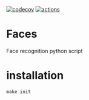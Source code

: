 [![codecov](https://codecov.io/gh/irusland/faces/branch/master/graph/badge.svg)](https://codecov.io/gh/irusland/faces)
[![actions](https://github.com/irusland/faces/actions/workflows/main.yml/badge.svg)](...)

# Faces
 Face recognition python script

# installation
    make init
